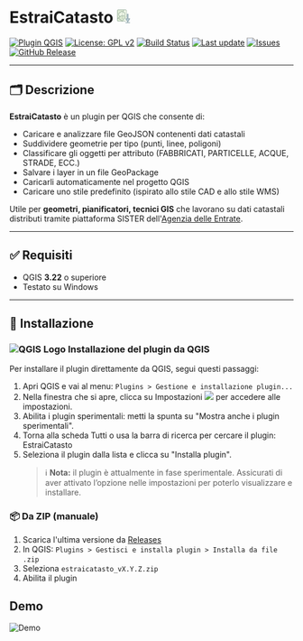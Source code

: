 # EstraiCatasto ![alt text](https://github.com/ludovico85/estraicatasto/blob/main/estrai_catasto/icon.png?raw=true)

[![Plugin QGIS](https://img.shields.io/badge/QGIS-3.22%2B-green.svg)](https://qgis.org)
[![License: GPL v2](https://img.shields.io/badge/license-GPL--2.0-blue.svg)](https://www.gnu.org/licenses/old-licenses/gpl-2.0.html)
[![Build Status](https://img.shields.io/badge/build-manual-blue.svg)]()
[![Last update](https://img.shields.io/github/last-commit/ludovico85/estraicatasto)](https://github.com/ludovico85/estraicatasto/commits/main)
[![Issues](https://img.shields.io/github/issues/ludovico85/estraicatasto)](https://github.com/ludovico85/estraicatasto/issues)
[![GitHub Release](https://img.shields.io/github/v/release/ludovico85/estraicatasto)](https://github.com/ludovico85/estraicatasto/releases/tag/v1.0.0)

---

## 🗂️ Descrizione

**EstraiCatasto** è un plugin per QGIS che consente di:

- Caricare e analizzare file GeoJSON contenenti dati catastali
- Suddividere geometrie per tipo (punti, linee, poligoni)
- Classificare gli oggetti per attributo (FABBRICATI, PARTICELLE, ACQUE, STRADE, ECC.)
- Salvare i layer in un file GeoPackage
- Caricarli automaticamente nel progetto QGIS
- Caricare uno stile predefinito (ispirato allo stile CAD e allo stile WMS)

Utile per **geometri, pianificatori, tecnici GIS** che lavorano su dati catastali distributi tramite piattaforma SISTER dell'[Agenzia delle Entrate](https://iampe.agenziaentrate.gov.it/sam/UI/Login?realm=/agenziaentrate).

---

## ✅ Requisiti

- QGIS **3.22** o superiore
- Testato su Windows

---

## 🚀 Installazione

### <img src="https://qgis.org/styleguide/visual/qgis-icon64.svg" alt="QGIS Logo" width="25"/> Installazione del plugin da QGIS

Per installare il plugin direttamente da QGIS, segui questi passaggi:

1. Apri QGIS e vai al menu: `Plugins > Gestione e installazione plugin...`
2. Nella finestra che si apre, clicca su Impostazioni <img src="https://docs.qgis.org/3.40/en/_images/mActionTransformSettings.png" width="25"/> per accedere alle impostazioni.
3. Abilita i plugin sperimentali: metti la spunta su "Mostra anche i plugin sperimentali".
4. Torna alla scheda Tutti o usa la barra di ricerca per cercare il plugin: EstraiCatasto
5. Seleziona il plugin dalla lista e clicca su "Installa plugin".
   > ℹ️ **Nota:** il plugin è attualmente in fase sperimentale. Assicurati di aver attivato l’opzione nelle impostazioni per poterlo visualizzare e installare.
   
### 📦 Da ZIP (manuale)

1. Scarica l'ultima versione da [Releases](https://github.com/ludovico85/estraicatasto/releases)
2. In QGIS: `Plugins > Gestisci e installa plugin > Installa da file .zip`
3. Seleziona `estraicatasto_vX.Y.Z.zip`
4. Abilita il plugin

## Demo

![Demo](media/example.gif)